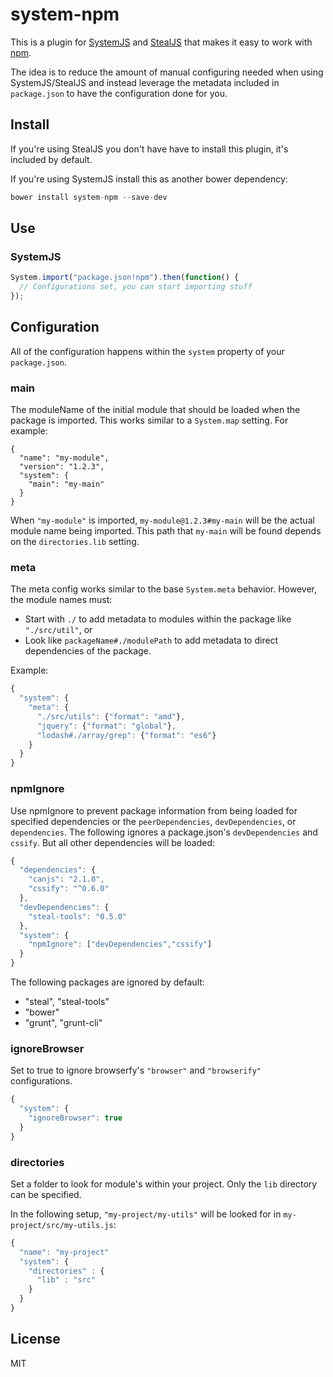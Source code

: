 # system-npm

This is a plugin for [SystemJS](https://github.com/systemjs/systemjs) and 
[StealJS](http://stealjs.com/) that makes it easy to work with [npm](https://www.npmjs.com/).

The idea is to reduce the amount of manual configuring needed when using SystemJS/StealJS
and instead leverage the metadata included in `package.json` to have the configuration
done for you.

## Install

If you're using StealJS you don't have have to install this plugin, it's included by default.

If you're using SystemJS install this as another bower dependency:

```js
bower install system-npm --save-dev
```

## Use

### SystemJS

```js
System.import("package.json!npm").then(function() {
  // Configurations set, you can start importing stuff
});
```

## Configuration

All of the configuration happens within the `system` property of your `package.json`.

### main

The moduleName of the initial module that should be loaded when the package is imported.  This works similar to
a `System.map` setting. For example:

```
{
  "name": "my-module",
  "version": "1.2.3",
  "system": {
    "main": "my-main"
  }
}
```

When `"my-module"` is imported, `my-module@1.2.3#my-main` will be the actual module name being 
imported.  This path that `my-main` will be found depends on the `directories.lib` setting.


### meta

The meta config works similar to the base `System.meta` behavior.  However, the module names must:

 - Start with `./` to add metadata to modules within the package like `"./src/util"`, or
 - Look like `packageName#./modulePath` to add metadata to direct dependencies of the package.

Example:

```js
{
  "system": {
    "meta": {
      "./src/utils": {"format": "amd"},
      "jquery": {"format": "global"},
      "lodash#./array/grep": {"format": "es6"}
    }
  }
}
```

### npmIgnore

Use npmIgnore to prevent package information from being loaded for specified dependencies
or the `peerDependencies`, `devDependencies`, or `dependencies`.  The following
ignores a package.json's `devDependencies` and `cssify`.  But all other
dependencies will be loaded:

```js
{
  "dependencies": {
    "canjs": "2.1.0",
    "cssify": "^0.6.0"
  },
  "devDependencies": {
    "steal-tools": "0.5.0"
  },
  "system": {
    "npmIgnore": ["devDependencies","cssify"]
  }
}
```

The following packages are ignored by default:

 - "steal", "steal-tools"
 - "bower"
 - "grunt", "grunt-cli"

### ignoreBrowser

Set to true to ignore browserfy's `"browser"` and `"browserify"` configurations.

```js
{
  "system": {
    "ignoreBrowser": true
  }
}
```

### directories

Set a folder to look for module's within your project.  Only the `lib` 
directory can be specified.

In the following setup, `"my-project/my-utils"` will be looked for in
`my-project/src/my-utils.js`:

```js
{
  "name": "my-project"
  "system": {
    "directories" : {
      "lib" : "src"
    }
  }
}
```

## License

MIT

